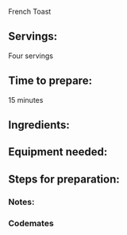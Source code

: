 French Toast

## Servings: 

Four servings

## Time to prepare: 
15 minutes

## Ingredients:

## Equipment needed:

## Steps for preparation:


### Notes:

### Codemates #
